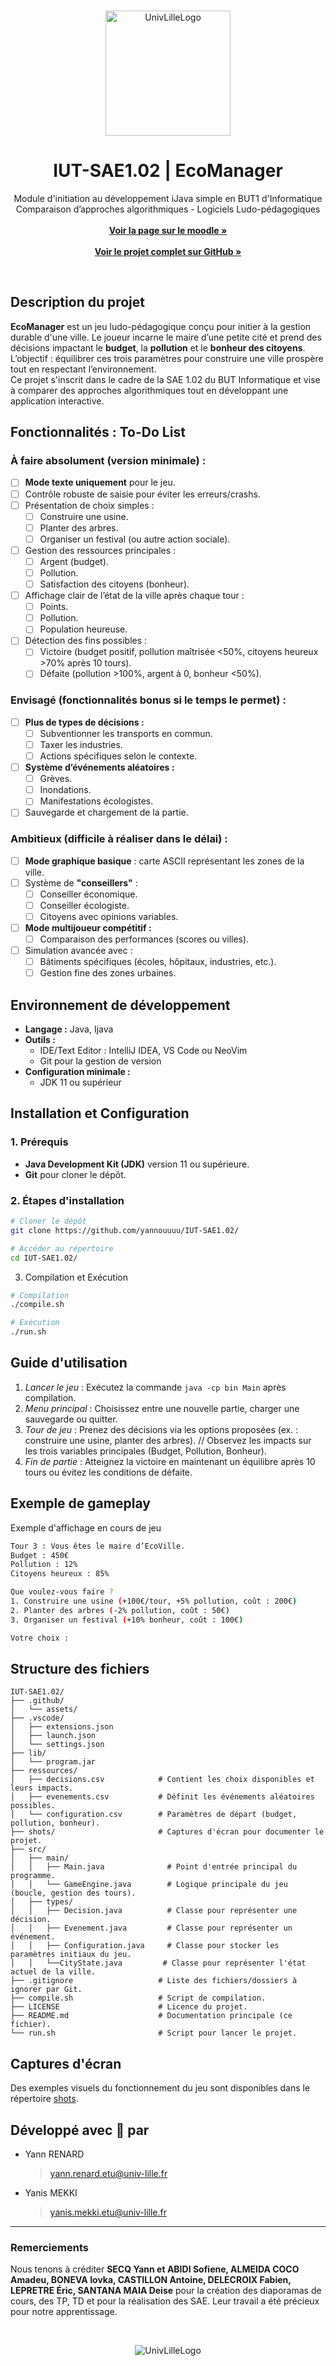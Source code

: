<br/>
<p align="center">
    <picture>
        <source media="(prefers-color-scheme: dark)" srcset="https://github.com/yannouuuu/IUT-SAE1.01/raw/main/.github/assets/header_univlille_light.png" width="200px">
        <img alt="UnivLilleLogo" src="https://github.com/yannouuuu/IUT-SAE1.01/raw/main/.github/assets/header_univlille_dark.png" width="200px">
    </picture>
  <h1 align="center">IUT-SAE1.02 | EcoManager</h1>
</p>

<p align="center">
    Module d'initiation au développement iJava simple en BUT1 d'Informatique
    <br/>
    Comparaison d’approches algorithmiques
    - Logiciels Ludo-pédagogiques
    <br/>
    <br/>
    <a href="https://moodle.univ-lille.fr/course/view.php?id=30388&sectionid=262713"><strong>Voir la page sur le moodle »</strong></a>
    <br/>
    <br/>
    <a href="https://github.com/yannouuuu/IUT-SAE1.02/"><strong>Voir le projet complet sur GitHub »</strong></a>
</p>

<br/>

## Description du projet

**EcoManager** est un jeu ludo-pédagogique conçu pour initier à la gestion durable d'une ville. 
Le joueur incarne le maire d’une petite cité et prend des décisions impactant le **budget**, la **pollution** et le **bonheur des citoyens**.  
L’objectif : équilibrer ces trois paramètres pour construire une ville prospère tout en respectant l’environnement.  
Ce projet s'inscrit dans le cadre de la SAE 1.02 du BUT Informatique et vise à comparer des approches algorithmiques tout en développant une application interactive.

## Fonctionnalités : To-Do List

### **À faire absolument (version minimale) :**
- [ ] **Mode texte uniquement** pour le jeu.  
- [ ] Contrôle robuste de saisie pour éviter les erreurs/crashs.  
- [ ] Présentation de choix simples :  
  - [ ] Construire une usine.  
  - [ ] Planter des arbres.  
  - [ ] Organiser un festival (ou autre action sociale).  
- [ ] Gestion des ressources principales :  
  - [ ] Argent (budget).  
  - [ ] Pollution.  
  - [ ] Satisfaction des citoyens (bonheur).  
- [ ] Affichage clair de l’état de la ville après chaque tour :  
  - [ ] Points.  
  - [ ] Pollution.  
  - [ ] Population heureuse.  
- [ ] Détection des fins possibles :  
  - [ ] Victoire (budget positif, pollution maîtrisée <50%, citoyens heureux >70% après 10 tours).  
  - [ ] Défaite (pollution >100%, argent à 0, bonheur <50%).  

### **Envisagé (fonctionnalités bonus si le temps le permet) :**
- [ ] **Plus de types de décisions :**  
  - [ ] Subventionner les transports en commun.  
  - [ ] Taxer les industries.  
  - [ ] Actions spécifiques selon le contexte.  
- [ ] **Système d’événements aléatoires :**  
  - [ ] Grèves.  
  - [ ] Inondations.  
  - [ ] Manifestations écologistes.  
- [ ] Sauvegarde et chargement de la partie.  

### **Ambitieux (difficile à réaliser dans le délai) :**
- [ ] **Mode graphique basique** : carte ASCII représentant les zones de la ville.  
- [ ] Système de **"conseillers"** :  
  - [ ] Conseiller économique.  
  - [ ] Conseiller écologiste.  
  - [ ] Citoyens avec opinions variables.  
- [ ] **Mode multijoueur compétitif :**  
  - [ ] Comparaison des performances (scores ou villes).  
- [ ] Simulation avancée avec :  
  - [ ] Bâtiments spécifiques (écoles, hôpitaux, industries, etc.).  
  - [ ] Gestion fine des zones urbaines.  

## Environnement de développement

- **Langage :** Java, Ijava
- **Outils :**
  - IDE/Text Editor : IntelliJ IDEA, VS Code ou NeoVim
  - Git pour la gestion de version
- **Configuration minimale :**
  - JDK 11 ou supérieur

## Installation et Configuration

### 1. Prérequis
- **Java Development Kit (JDK)** version 11 ou supérieure.
- **Git** pour cloner le dépôt.

### 2. Étapes d'installation
```bash
# Cloner le dépôt
git clone https://github.com/yannouuuu/IUT-SAE1.02/

# Accéder au répertoire
cd IUT-SAE1.02/
```
3. Compilation et Exécution
```bash
# Compilation
./compile.sh

# Exécution
./run.sh
```

## Guide d'utilisation
1. *Lancer le jeu* : Exécutez la commande ```java -cp bin Main``` après compilation.
2. *Menu principal* : Choisissez entre une nouvelle partie, charger une sauvegarde ou quitter.
3. *Tour de jeu* : Prenez des décisions via les options proposées (ex. : construire une usine, planter des arbres). // Observez les impacts sur les trois variables principales (Budget, Pollution, Bonheur).
4. *Fin de partie* : Atteignez la victoire en maintenant un équilibre après 10 tours ou évitez les conditions de défaite.

## Exemple de gameplay
Exemple d'affichage en cours de jeu
```bash
Tour 3 : Vous êtes le maire d’EcoVille.
Budget : 450€
Pollution : 12%
Citoyens heureux : 85%

Que voulez-vous faire ?
1. Construire une usine (+100€/tour, +5% pollution, coût : 200€)
2. Planter des arbres (-2% pollution, coût : 50€)
3. Organiser un festival (+10% bonheur, coût : 100€)

Votre choix : 
```

## Structure des fichiers
```plaintext
IUT-SAE1.02/
├── .github/
│   └── assets/
├── .vscode/
│   ├── extensions.json
│   ├── launch.json
│   └── settings.json
├── lib/
│   └── program.jar
├── ressources/
│   ├── decisions.csv            # Contient les choix disponibles et leurs impacts.
│   ├── evenements.csv           # Définit les événements aléatoires possibles.
│   └── configuration.csv        # Paramètres de départ (budget, pollution, bonheur).
├── shots/                       # Captures d'écran pour documenter le projet.
├── src/ 
│   ├── main/
│   │   ├── Main.java              # Point d'entrée principal du programme.
│   │   └── GameEngine.java        # Logique principale du jeu (boucle, gestion des tours).
│   ├── types/
│   │   ├── Decision.java          # Classe pour représenter une décision.
│   │   ├── Evenement.java         # Classe pour représenter un événement.
│   │   ├── Configuration.java     # Classe pour stocker les paramètres initiaux du jeu.
│   │   └──CityState.java         # Classe pour représenter l'état actuel de la ville.
├── .gitignore                   # Liste des fichiers/dossiers à ignorer par Git.
├── compile.sh                   # Script de compilation.
├── LICENSE                      # Licence du projet.
├── README.md                    # Documentation principale (ce fichier).
└── run.sh                       # Script pour lancer le projet.
```

## Captures d'écran
Des exemples visuels du fonctionnement du jeu sont disponibles dans le répertoire [shots](./shots).

## Développé avec 💖 par
- Yann RENARD
  > yann.renard.etu@univ-lille.fr
- Yanis MEKKI
  > yanis.mekki.etu@univ-lille.fr

---

### Remerciements

Nous tenons à créditer **SECQ Yann et ABIDI Sofiene, ALMEIDA COCO Amadeu, BONEVA Iovka, CASTILLON
Antoine, DELECROIX Fabien, LEPRETRE Éric, SANTANA MAIA Deise** pour la création des diaporamas de cours, des TP, TD et pour la réalisation des SAE. Leur travail a été précieux pour notre apprentissage.

<br/>
<p align="center">
    <picture>
        <img alt="UnivLilleLogo" src="https://github.com/yannouuuu/IUT-SAE1.01/raw/main/.github/assets/footer_univlille.png">
    </picture>
</p>
